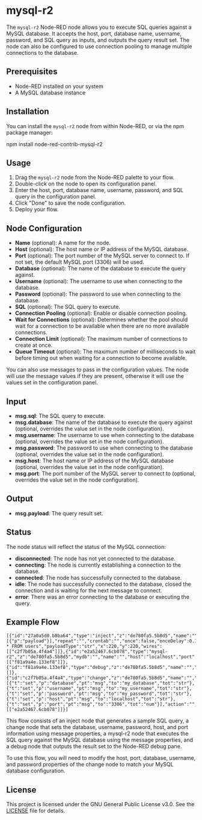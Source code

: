 # mysql-r2

The `mysql-r2` Node-RED node allows you to execute SQL queries against a MySQL database. It accepts the host, port, database name, username, password, and SQL query as inputs, and outputs the query result set. The node can also be configured to use connection pooling to manage multiple connections to the database.

## Prerequisites

- Node-RED installed on your system
- A MySQL database instance

## Installation

You can install the `mysql-r2` node from within Node-RED, or via the npm package manager:

npm install node-red-contrib-mysql-r2

## Usage

1. Drag the `mysql-r2` node from the Node-RED palette to your flow.
2. Double-click on the node to open its configuration panel.
3. Enter the host, port, database name, username, password, and SQL query in the configuration panel.
4. Click "Done" to save the node configuration.
5. Deploy your flow.

## Node Configuration

- **Name** (optional): A name for the node.
- **Host** (optional): The host name or IP address of the MySQL database.
- **Port** (optional): The port number of the MySQL server to connect to. If not set, the default MySQL port (3306) will be used.
- **Database** (optional): The name of the database to execute the query against.
- **Username** (optional): The username to use when connecting to the database.
- **Password** (optional): The password to use when connecting to the database.
- **SQL** (optional): The SQL query to execute.
- **Connection Pooling** (optional): Enable or disable connection pooling.
- **Wait for Connections** (optional): Determines whether the pool should wait for a connection to be available when there are no more available connections.
- **Connection Limit** (optional): The maximum number of connections to create at once.
- **Queue Timeout** (optional): The maximum number of milliseconds to wait before timing out when waiting for a connection to become available.

You can also use messages to pass in the configuration values. The node will use the message values if they are present, otherwise it will use the values set in the configuration panel.

## Input

- **msg.sql**: The SQL query to execute.
- **msg.database**: The name of the database to execute the query against (optional, overrides the value set in the node configuration).
- **msg.username**: The username to use when connecting to the database (optional, overrides the value set in the node configuration).
- **msg.password**: The password to use when connecting to the database (optional, overrides the value set in the node configuration).
- **msg.host**: The host name or IP address of the MySQL database (optional, overrides the value set in the node configuration).
- **msg.port**: The port number of the MySQL server to connect to (optional, overrides the value set in the node configuration).

## Output

- **msg.payload**: The query result set.

## Status

The node status will reflect the status of the MySQL connection:

- **disconnected**: The node has not yet connected to the database.
- **connecting**: The node is currently establishing a connection to the database.
- **connected**: The node has successfully connected to the database.
- **idle**: The node has successfully connected to the database, closed the connection and is waiting for the next message to connect.
- **error**: There was an error connecting to the database or executing the query.

## Example Flow

    [{"id":"27a0a5d0.b8ba64","type":"inject","z":"de780fa5.5b8d5","name":"","props":[{"p":"payload"}],"repeat":"","crontab":"","once":false,"onceDelay":0.1,"topic":"","payload":"SELECT * FROM users","payloadType":"str","x":220,"y":220,"wires":[["c2f7b05a.4f4a4"]]},{"id":"e2a52467.6cb078","type":"mysql-r2","z":"de780fa5.5b8d5","mydb":"","name":"","host":"localhost","port":"","username":"","password":"","sql":"","x":570,"y":220,"wires":[["f81a9a4e.133ef8"]]},{"id":"f81a9a4e.133ef8","type":"debug","z":"de780fa5.5b8d5","name":"","active":true,"tosidebar":true,"console":false,"tostatus":false,"complete":"payload","targetType":"msg","statusVal":"","statusType":"auto","x":830,"y":220,"wires":[]},{"id":"c2f7b05a.4f4a4","type":"change","z":"de780fa5.5b8d5","name":"","rules":[{"t":"set","p":"database","pt":"msg","to":"my_database","tot":"str"},{"t":"set","p":"username","pt":"msg","to":"my_username","tot":"str"},{"t":"set","p":"password","pt":"msg","to":"my_password","tot":"str"},{"t":"set","p":"host","pt":"msg","to":"localhost","tot":"str"},{"t":"set","p":"port","pt":"msg","to":"3306","tot":"num"}],"action":"","property":"","from":"","to":"","reg":false,"x":390,"y":220,"wires":[["e2a52467.6cb078"]]}]

This flow consists of an inject node that generates a sample SQL query, a change node that sets the database, username, password, host, and port information using message properties, a mysql-r2 node that executes the SQL query against the MySQL database using the message properties, and a debug node that outputs the result set to the Node-RED debug pane.

To use this flow, you will need to modify the host, port, database, username, and password properties of the change node to match your MySQL database configuration.

## License

This project is licensed under the GNU General Public License v3.0. See the [LICENSE](LICENSE) file for details.

